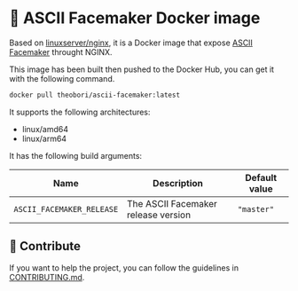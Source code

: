 # 🧑 ASCII Facemaker Docker image

Based on [linuxserver/nginx](https://github.com/linuxserver/docker-nginx), it is a Docker image that expose [ASCII Facemaker](https://gitlab.com/adelfaure/ascii-facemaker) throught NGINX.

This image has been built then pushed to the Docker Hub, you can get it with the following command.

```bash
docker pull theobori/ascii-facemaker:latest
```

It supports the following architectures:
- linux/amd64
- linux/arm64

It has the following build arguments:

| Name | Description | Default value |
| -- | -- | -- |
| `ASCII_FACEMAKER_RELEASE` | The ASCII Facemaker release version | `"master"`


## 🤝 Contribute

If you want to help the project, you can follow the guidelines in [CONTRIBUTING.md](./CONTRIBUTING.md).
